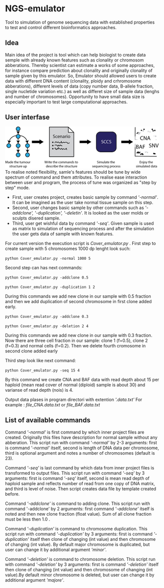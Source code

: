 # NGS-emulator
Tool to simulation of genome sequencing data with established properties to test and control different bioinformatics approaches.

## Idea
Main idea of the project is tool which can help biologist to create data semple with already known features such as clonality or chromosom abberations. Thereby scientist can estimate a works of some approaches, for instance compare prediction about clonality and originally clonality of sample given by this emulator.
So, Emulator should allowed users to create data with different DNA content (clonality, ploidy and crhromosome abberations), different levels of data (copy number data, B-allele fraction, single nucletide variation etc.) as well as differet size of sample data (lenghs and number of chromosomes). Opportunity to have small data size is especially important to test large computational approaches.

## User interfase
![picture](img_explan.jpg)
To realise noted flexibility, samle's features should be tune by wide spectrum of command and them attributes. To realise ease interaction between user and program, the process of tune was organized as "step by step" mode.

* First, user creates project, creates basic sample by command *'-normal'*.
    It can be imagined as the user take normal tissue sample on this step.
* Second, user changes basic sample by other commands such as *'-addclone', '-duplication', '-deletin'*.
    It is looked as the user molds or sculpts disered sample.
* Third, user get wishful data by command *'-seq'*.
    Given sample is used as matrix to simulation of sequencing process and after the simulation the user gets data of sample with known features.

For current version the execution script is *Cover_emulator.py* .
First step to create sample with 5 chromosomes 1000 dp lenght look such:

 `python Cover_emulator.py -normal 1000 5`

Second step can has next commands:

 `python Cover_emulator.py -addclone 0.5`

 `python Cover_emulator.py -duplication 1 2`

During this commands we add new clone in our sample with 0.5 fraction and then we add duplication of second chromosome in first clone added early.

 `python Cover_emulator.py -addclone 0.3`

 `python Cover_emulator.py -deletion 2 4`

During this commands we add new clone in our sample with 0.3 fraction. Now there are three cell fraction in our sample: clone 1 (f=0.5), clone 2 (f=0.3) and normal cells (f=0.2). Then we delete fourth cromosome in second clone added early

Third step look like next command:

 `python Cover_emulator.py -seq 15 4`

By this command we create CNA and BAF data with read depth about 15 per haploid (mean read cover of normal (diploid) sample is about 30) and varianse of read depth (nois) is 4.

Output data plases in program directori with extention *'.data.txt'*
For example : *file_CNA.data.txt* or *file_BAF.data.txt*

## List of available commands

  Command *'-normal'* is first command by which inner project files are created.
Originally this files have description for normal sample without any abberation. This script run with command *'-normal'* by 2-3 arguments: first is command *'-normal'* itself, second is length of DNA data per chromosome, third is optional argument and notes a number of chromosomes (default is 23).

  Command *'-seq'* is last command by which data from inner project files is transformed to output files.
This script run with command *'-seq'* by 3 arguments: first is command *'-seq'* itself, second is mean read depth of haploid sample and reflects number of read from one copy of DNA matrix, and third is level of noise. Then script creates data file by template created before.

  Command *'-addclone'* is command to adding clone.
This script run with command '-addclone' by 2 arguments: first command *'-addclone'* itself is noted and then new clone fraction (float value). Sum of all clone fraction must be less then 1.0 .

 Command *'-duplication'* is command to chromosome duplication.
This script run with command *'-duplication'* by 3 arguments: first is command *'-duplication'* itself then clone of changing (int value) and then chromosome of changing (int value). By default major chromosome is duplicated, but user can change it by additional argument *'minor'*.

  Command *'-deletion'* is command to chromosome deletion.
This script run with command *'-deletion'* by 3 arguments: first is command *'-deletion'* itself then clone of changing (int value) and then chromosome of changing (int value).By default minor chromosome is deleted, but user can change it by additional argument *'majore'*.
